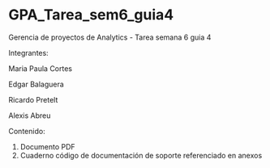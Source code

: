 # GPA_Tarea_sem6_guia4
Gerencia de proyectos de Analytics - Tarea semana 6 guia 4


Integrantes:

Maria Paula Cortes 

Edgar Balaguera

Ricardo Pretelt

Alexis Abreu

Contenido:

1. Documento PDF
2. Cuaderno código de documentación de soporte referenciado en anexos
